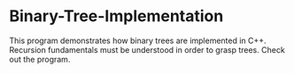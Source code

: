 # Binary-Tree-Implementation
This program demonstrates how binary trees are implemented in C++.
Recursion fundamentals must be understood in order to grasp trees.
Check out the program.
